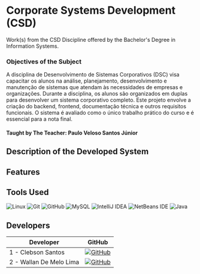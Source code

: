 # Corporate Systems Development (CSD)
Work(s) from the CSD Discipline offered by the Bachelor's Degree in Information Systems.

### Objectives of the Subject
A disciplina de Desenvolvimento de Sistemas Corporativos (DSC) visa capacitar os alunos na análise, planejamento, desenvolvimento e manutenção de sistemas que atendam às necessidades de empresas e organizações. Durante a disciplina, os alunos são organizados em duplas para desenvolver um sistema corporativo completo. Este projeto envolve a criação do backend, frontend, documentação técnica e outros requisitos funcionais. O sistema é avaliado como o único trabalho prático do curso e é essencial para a nota final.
#### Taught by The Teacher: Paulo Veloso Santos Júnior 

## Description of the Developed System

## Features

## Tools Used
 ![Linux](https://img.shields.io/badge/Linux-FCC624?style=for-the-badge&logo=linux&logoColor=black)
 ![Git](https://img.shields.io/badge/git-%23F05033.svg?style=for-the-badge&logo=git&logoColor=white)
 ![GitHub](https://img.shields.io/badge/GitHub-100000?style=for-the-badge&logo=github&logoColor=white) 
 ![MySQL](https://img.shields.io/badge/mysql-4479A1.svg?style=for-the-badge&logo=mysql&logoColor=white)
 ![IntelliJ IDEA](https://img.shields.io/badge/IntelliJIDEA-000000.svg?style=for-the-badge&logo=intellij-idea&logoColor=white)
 ![NetBeans IDE](https://img.shields.io/badge/NetBeansIDE-1B6AC6.svg?style=for-the-badge&logo=apache-netbeans-ide&logoColor=white)
 ![Java](https://img.shields.io/badge/java-%23ED8B00.svg?style=for-the-badge&logo=openjdk&logoColor=white)

## Developers

| Developer                | GitHub | 
|--------------------------|--------|
| 1 - Clebson Santos       | [![GitHub](https://img.shields.io/badge/GitHub-100000?style=for-the-badge&logo=github&logoColor=white)](https://github.com/ClebTech)|
| 2 - Wallan De Melo Lima  | [![GitHub](https://img.shields.io/badge/GitHub-100000?style=for-the-badge&logo=github&logoColor=white)](https://github.com/WallanMelo)|




